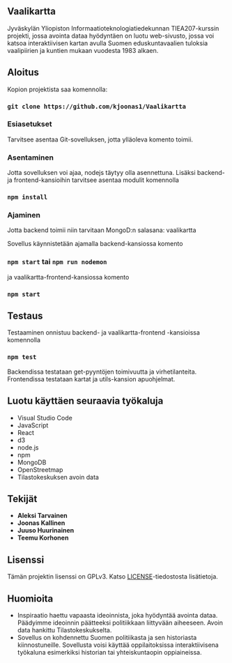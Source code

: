 ## Vaalikartta

Jyväskylän Yliopiston Informaatioteknologiatiedekunnan TIEA207-kurssin projekti, jossa avointa dataa hyödyntäen on luotu web-sivusto, jossa voi katsoa interaktiivisen kartan avulla Suomen eduskuntavaalien tuloksia vaalipiirien ja kuntien mukaan vuodesta 1983 alkaen.

## Aloitus

Kopion projektista saa komennolla:

### `git clone https://github.com/kjoonas1/Vaalikartta`

### Esiasetukset

Tarvitsee asentaa Git-sovelluksen, jotta ylläoleva komento toimii.

### Asentaminen

Jotta sovelluksen voi ajaa, nodejs täytyy olla asennettuna. Lisäksi backend- ja frontend-kansioihin tarvitsee asentaa modulit komennolla

### `npm install`

### Ajaminen

Jotta backend toimii niin tarvitaan MongoD:n salasana: vaalikartta

Sovellus käynnistetään ajamalla backend-kansiossa komento

### `npm start` tai `npm run nodemon`

ja vaalikartta-frontend-kansiossa komento

### `npm start`

## Testaus

Testaaminen onnistuu backend- ja vaalikartta-frontend -kansioissa komennolla

### `npm test`

Backendissa testataan get-pyyntöjen toimivuutta ja virhetilanteita.
Frontendissa testataan kartat ja utils-kansion apuohjelmat.

## Luotu käyttäen seuraavia työkaluja

* Visual Studio Code
* JavaScript
* React
* d3
* node.js
* npm
* MongoDB
* OpenStreetmap
* Tilastokeskuksen avoin data

## Tekijät

* **Aleksi Tarvainen**
* **Joonas Kallinen**
* **Juuso Huurinainen**
* **Teemu Korhonen**

## Lisenssi

Tämän projektin lisenssi on GPLv3. Katso [LICENSE](LICENSE)-tiedostosta lisätietoja.

## Huomioita

* Inspiraatio haettu vapaasta ideoinnista, joka hyödyntää avointa dataa. Päädyimme ideoinnin päätteeksi politiikkaan liittyvään aiheeseen. Avoin data hankittu Tilastokeskukselta.
* Sovellus on kohdennettu Suomen politiikasta ja sen historiasta kiinnostuneille. Sovellusta voisi käyttää oppilaitoksissa interaktiivisena työkaluna esimerkiksi historian tai yhteiskuntaopin oppiaineissa.